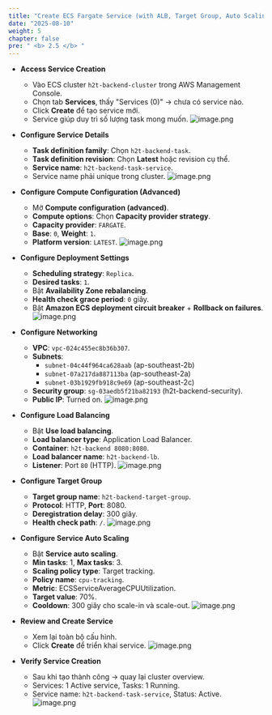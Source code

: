 ```yaml
---
title: "Create ECS Fargate Service (with ALB, Target Group, Auto Scaling)"
date: "2025-08-10"
weight: 5
chapter: false
pre: " <b> 2.5 </b> "
---
```


- **Access Service Creation**
    - Vào ECS cluster `h2t-backend-cluster` trong AWS Management Console.
    - Chọn tab **Services**, thấy "Services (0)" → chưa có service nào.
    - Click **Create** để tạo service mới.
    - Service giúp duy trì số lượng task mong muốn.
    ![image.png](/images/02/5/1.png)

- **Configure Service Details**
    - **Task definition family**: Chọn `h2t-backend-task`.
    - **Task definition revision**: Chọn **Latest** hoặc revision cụ thể.
    - **Service name**: `h2t-backend-task-service`.
    - Service name phải unique trong cluster.
    ![image.png](/images/02/5/2.png)

- **Configure Compute Configuration (Advanced)**
    - Mở **Compute configuration (advanced)**.
    - **Compute options**: Chọn **Capacity provider strategy**.
    - **Capacity provider**: `FARGATE`.
    - **Base**: `0`, **Weight**: `1`.
    - **Platform version**: `LATEST`.
    ![image.png](/images/02/5/3.png)

- **Configure Deployment Settings**
    - **Scheduling strategy**: `Replica`.
    - **Desired tasks**: `1`.
    - Bật **Availability Zone rebalancing**.
    - **Health check grace period**: `0` giây.
    - Bật **Amazon ECS deployment circuit breaker** + **Rollback on failures**.
    ![image.png](/images/02/5/4.png)

- **Configure Networking**
    - **VPC**: `vpc-024c455ec8b36b307`.
    - **Subnets**:
        - `subnet-04c44f964ca628aab` (ap-southeast-2b)
        - `subnet-07a217da887113ba` (ap-southeast-2a)
        - `subnet-03b1929fb918c9e69` (ap-southeast-2c)
    - **Security group**: `sg-03aedb5f21ba82193` (h2t-backend-security).
    - **Public IP**: Turned on.
    ![image.png](/images/02/5/5.png)

- **Configure Load Balancing**
    - Bật **Use load balancing**.
    - **Load balancer type**: Application Load Balancer.
    - **Container**: `h2t-backend 8080:8080`.
    - **Load balancer name**: `h2t-backend-lb`.
    - **Listener**: Port `80` (HTTP).
    ![image.png](/images/02/5/6.png)

- **Configure Target Group**
    - **Target group name**: `h2t-backend-target-group`.
    - **Protocol**: HTTP, **Port**: 8080.
    - **Deregistration delay**: 300 giây.
    - **Health check path**: `/`.
    ![image.png](/images/02/5/7.png)

- **Configure Service Auto Scaling**
    - Bật **Service auto scaling**.
    - **Min tasks**: 1, **Max tasks**: 3.
    - **Scaling policy type**: Target tracking.
    - **Policy name**: `cpu-tracking`.
    - **Metric**: ECSServiceAverageCPUUtilization.
    - **Target value**: 70%.
    - **Cooldown**: 300 giây cho scale-in và scale-out.
    ![image.png](/images/02/5/8.png)

- **Review and Create Service**
    - Xem lại toàn bộ cấu hình.
    - Click **Create** để triển khai service.
    ![image.png](/images/02/5/9.png)

- **Verify Service Creation**
    - Sau khi tạo thành công → quay lại cluster overview.
    - Services: 1 Active service, Tasks: 1 Running.
    - Service name: `h2t-backend-task-service`, Status: Active.
    ![image.png](/images/02/5/10.png)

